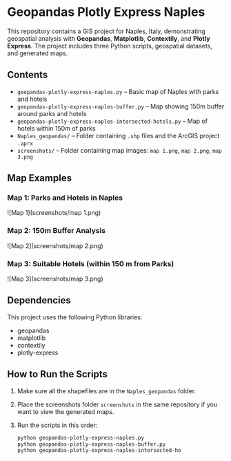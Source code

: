 # Geopandas Plotly Express Naples

This repository contains a GIS project for Naples, Italy, demonstrating geospatial analysis with **Geopandas**, **Matplotlib**, **Contextily**, and **Plotly Express**. The project includes three Python scripts, geospatial datasets, and generated maps.

## Contents

- `geopandas-plotly-express-naples.py` – Basic map of Naples with parks and hotels
- `geopandas-plotly-express-naples-buffer.py` – Map showing 150m buffer around parks and hotels
- `geopandas-plotly-express-naples-intersected-hotels.py` – Map of hotels within 150m of parks
- `Naples_geopandas/` – Folder containing `.shp` files and the ArcGIS project `.aprx`
- `screenshots/` – Folder containing map images: `map 1.png`, `map 2.png`, `map 3.png`

## Map Examples

### Map 1: Parks and Hotels in Naples

![Map 1](screenshots/map 1.png)

### Map 2: 150m Buffer Analysis

![Map 2](screenshots/map 2.png)

### Map 3: Suitable Hotels (within 150 m from Parks)

![Map 3](screenshots/map 3.png)

## Dependencies

This project uses the following Python libraries:

- geopandas
- matplotlib
- contextily
- plotly-express

## How to Run the Scripts

1. Make sure all the shapefiles are in the `Naples_geopandas` folder.
2. Place the screenshots folder `screenshots` in the same repository if you want to view the generated maps.
3. Run the scripts in this order:

   ```bash
   python geopandas-plotly-express-naples.py
   python geopandas-plotly-express-naples-buffer.py
   python geopandas-plotly-express-naples-intersected-ho
